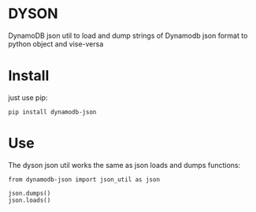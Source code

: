 # DYSON
DynamoDB json util to load and dump strings of Dynamodb json format to python object and vise-versa

# Install
just use pip: 
```
pip install dynamodb-json
```
# Use

The dyson json util works the same as json loads and dumps functions:
```
from dynamodb-json import json_util as json

json.dumps()
json.loads()

```
